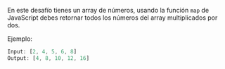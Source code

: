 En este desafío tienes un array de números, usando la función `map` de JavaScript debes retornar todos los números del array multiplicados por dos.

Ejemplo:

```js
Input: [2, 4, 5, 6, 8]
Output: [4, 8, 10, 12, 16]
```

